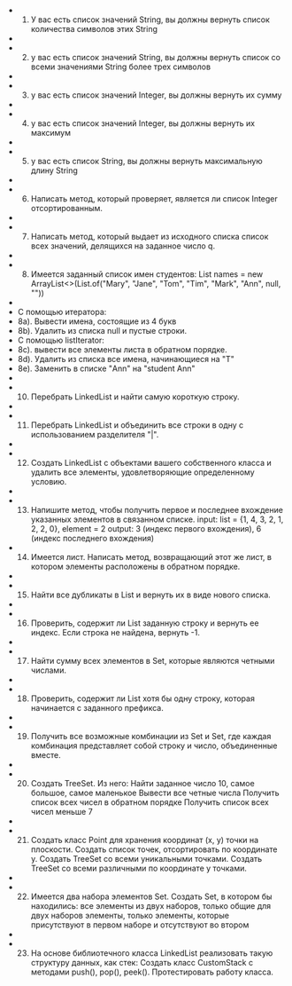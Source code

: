 * 1. У вас есть список значений String, вы должны вернуть список количества символов этих String
*
* 2. у вас есть список значений String, вы должны вернуть список со всеми значениями String более трех символов
*
* 3. у вас есть список значений Integer, вы должны вернуть их сумму
*
* 4. у вас есть список значений Integer, вы должны вернуть их максимум
*
* 5. у вас есть список String, вы должны вернуть максимальную длину String
*
* 6. Написать метод, который проверяет, является ли список Integer отсортированным.
*
* 7. Написать метод, который выдает из исходного списка список всех значений, делящихся на заданное число q.
*
* 8. Имеется заданный список имен студентов: List names = new ArrayList<>(List.of("Mary", "Jane", "Tom", "Tim", "Mark", "Ann", null, ""))
*
* С помощью итератора:
* 8a). Вывести имена, состоящие из 4 букв
* 8b). Удалить из списка null и пустые строки.
* С помощью listIterator:
* 8c). вывести все элементы листа в обратном порядке.
* 8d). Удалить из списка все имена, начинающиеся на "T"
* 8e). Заменить в списке "Ann" на "student Ann"
*
* 10. Перебрать LinkedList и найти самую короткую строку.
*
* 11. Перебрать LinkedList и объединить все строки в одну с использованием разделителя "|".
*
* 12. Создать LinkedList с объектами вашего собственного класса и удалить все элементы, удовлетворяющие определенному условию.
*
* 13. Напишите метод, чтобы получить первое и последнее вхождение указанных элементов в связанном списке. input: list = {1, 4, 3, 2, 1, 2, 2, 0}, element = 2 output: 3 (индекс первого вхождения), 6 (индекс последнего вхождения)
* 14. Имеется лист. Написать метод, возвращающий этот же лист, в котором элементы расположены в обратном порядке.
*
* 15. Найти все дубликаты в List<String> и вернуть их в виде нового списка.
*
* 16. Проверить, содержит ли List<String> заданную строку и вернуть ее индекс. Если строка не найдена, вернуть -1.
*
* 17. Найти сумму всех элементов в Set<Integer>, которые являются четными числами.
*
* 18. Проверить, содержит ли List<String> хотя бы одну строку, которая начинается с заданного префикса.
*
* 19. Получить все возможные комбинации из Set<String> и Set<Integer>, где каждая комбинация представляет собой строку и число, объединенные вместе.
*
* 20. Создать TreeSet. Из него: Найти заданное число 10, самое большое, самое маленькое Вывести все четные числа Получить список всех чисел в обратном порядке Получить список всех чисел меньше 7
*
* 21. Создать класс Point для хранения координат (x, y) точки на плоскости. Создать список точек, отсортировать по координате y. Создать TreeSet со всеми уникальными точками. Создать TreeSet со всеми различными по координате y точками.
*
* 22. Имеется два набора элементов Set. Создать Set, в котором бы находились: все элементы из двух наборов, только общие для двух наборов элементы, только элементы, которые присутствуют в первом наборе и отсутствуют во втором
*
* 23. На основе библиотечного класса LinkedList реализовать такую структуру данных, как стек: Создать класс CustomStack с методами push(), pop(), peek(). Протестировать работу класса.